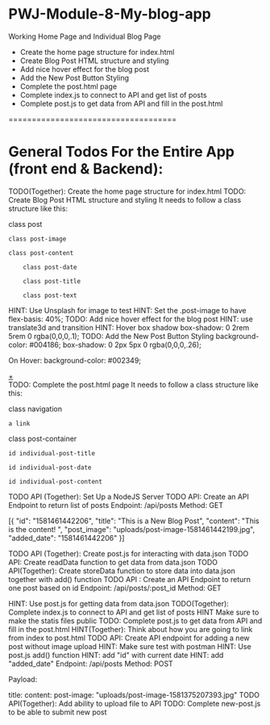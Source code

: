 # PWJ-Module-8-My-blog-app

 Working Home Page and Individual Blog Page
 
 * Create the home page structure for index.html
 * Create Blog Post HTML structure and styling
 * Add nice hover effect for the blog post
 * Add the New Post Button Styling
 * Complete the post.html page
 * Complete index.js to connect to API and get list of posts
 * Complete post.js to get data from API and fill in the post.html
 
 
 
 
 
 ====================================
 
 # General Todos For the Entire App (front end & Backend):
 
 TODO(Together): Create the home page structure for index.html
TODO: Create Blog Post HTML structure and styling
It needs to follow a class structure like this:

class post

    class post-image

    class post-content

        class post-date

        class post-title

        class post-text
HINT: Use Unsplash for image to test
HINT: Set the .post-image to have flex-basis: 40%;
TODO: Add nice hover effect for the blog post
HINT: use translate3d and transition
HINT: Hover box shadow box-shadow: 0 2rem 5rem 0 rgba(0,0,0,.1);
TODO: Add the New Post Button Styling
background-color: #004186;
box-shadow: 0 2px 5px 0 rgba(0,0,0,.26);

On Hover:
background-color: #002349;

<div class="add-post">
    <a href="new-post.html">
        <div class="nav-button new-post-button">+</div>
    </a>
</div>
TODO: Complete the post.html page
It needs to follow a class structure like this:

class navigation

    a link

class post-container

    id individual-post-title

    id individual-post-date

    id individual-post-content
TODO API (Together): Set Up a NodeJS Server
TODO API: Create an API Endpoint to return list of posts
Endpoint: /api/posts Method: GET

[{
    "id": "1581461442206",
    "title": "This is a New Blog Post",
    "content": "This is the content! ",
    "post_image": "uploads/post-image-1581461442199.jpg",
    "added_date": "1581461442206"
}]

TODO API (Together): Create post.js for interacting with data.json
TODO API: Create readData function to get data from data.json
TODO API(Together): Create storeData function to store data into data.json together with add() function
TODO API : Create an API Endpoint to return one post based on id
Endpoint: /api/posts/:post_id Method: GET

HINT: Use post.js for getting data from data.json
TODO(Together): Complete index.js to connect to API and get list of posts
HINT Make sure to make the statis files public
TODO: Complete post.js to get data from API and fill in the post.html
HINT(Together): Think about how you are going to link from index to post.html
TODO API: Create API endpoint for adding a new post without image upload
HINT: Make sure test with postman
HINT: Use post.js add() function
HINT: add "id" with current date
HINT: add "added_date"
Endpoint: /api/posts Method: POST

Payload:

title: <text>
content: <text>
post-image: "uploads/post-image-1581375207393.jpg"
TODO API(Together): Add ability to upload file to API
TODO: Complete new-post.js to be able to submit new post

